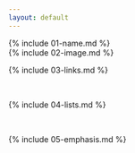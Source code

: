 ```yaml
---
layout: default
---
```



{% include 01-name.md %}
<br>
{% include 02-image.md %}
<br>

{% include 03-links.md %}

<br>

{% include 04-lists.md %}

<br>

{% include 05-emphasis.md %}


